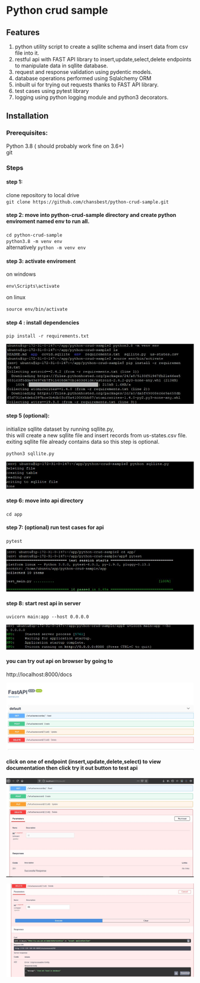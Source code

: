 # Python crud sample

## Features <br>
1. python utility script to create a sqllite schema and insert data from csv file into it.
2. restful api with FAST API library to insert,update,select,delete endpoints to manipulate data in sqllite database.
3. request and response validation using pydentic models.
4. database operations performed using Sqlalchemy ORM
4. inbuilt ui for trying out requests thanks to FAST API library.
5. test cases using pytest library
6. logging using python logging module and python3 decorators.
 
 

## Installation 
### Prerequisites:
 Python 3.8 ( should probably work fine on 3.6+)<br>
 git<br>

### Steps
 ####  step 1: <br>
clone repository to local drive <br>
`git clone https://github.com/chansbest/python-crud-sample.git`

 ####  step 2: move into python-crud-sample directory and create python enviroment named env to run all. <br>
`cd python-crud-sample` <br>
`python3.8 -m venv env`  <br>
alternatively `python -m venv env`  <br>



 ####  step 3: activate enviroment
on windows<br>

`env\Scripts\activate`<br>

on linux<br>

`source env/bin/activate`<br>


 ####  step 4 : install dependencies <br>
`pip install -r requirements.txt` <br>

![creating env!](/assets/images/env_creation.JPG  "creating env")

 ####  step 5 (optional):
initialize sqllite dataset by running sqllite.py,<br>
this will create a new sqllite file and insert records from us-states.csv file.<br>
exiting sqllite file already contains data so this step is optional.<br>

`python3 sqllite.py`<br>

![creating sqllite!](/assets/images/sqllite.JPG  "sqllite")

 #### step 6: move into api directory<br>
`cd app`

 #### step 7: (optional)  run test cases for api<br>
`pytest`<br>

![test cases!](/assets/images/testcases.JPG  "test cases")

 #### step 8: start rest api in server<br>
 `uvicorn main:app --host 0.0.0.0`<br>
 
![run api!](/assets/images/runningapi.JPG  "run api")


 #### you can try out api on browser by going to <br>
http://localhost:8000/docs

![try!](/assets/images/trying.JPG  "try")

#### click on one of endpoint (insert,update,delete,select) to view documentation then click try it out button to test api <br>

![try!](/assets/images/tryingout2.JPG  "try")


![try!](/assets/images/tryingout3.JPG  "try")
